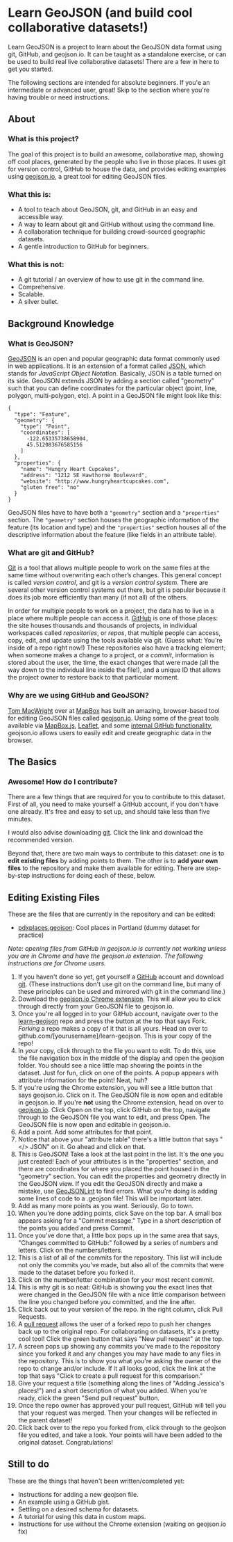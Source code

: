 Learn GeoJSON (and build cool collaborative datasets!)
=============

Learn GeoJSON is a project to learn about the GeoJSON data format using git, GitHub, and geojson.io. It can be taught as a standalone exercise, or can be used to build real live collaborative datasets! There are a few in here to get you started.

The following sections are intended for absolute beginners. If you'e an intermediate or advanced user, great! Skip to the section where you're having trouble or need instructions.

## About

### What is this project?

The goal of this project is to build an awesome, collaborative map, showing off cool places, generated by the people who live in those places. It uses git for version control, GitHub to house the data, and provides editing examples using [geojson.io](http://geojson.io), a great tool for editing GeoJSON files.

### What this is:

- A tool to teach about GeoJSON, git, and GitHub in an easy and accessible way.
- A way to learn about git and GitHub without using the command line.
- A collaboration technique for building crowd-sourced geographic datasets.
- A gentle introduction to GitHub for beginners.

### What this is not:

- A git tutorial / an overview of how to use git in the command line.
- Comprehensive.
- Scalable.
- A silver bullet.

## Background Knowledge

### What is GeoJSON?

[GeoJSON](http://geojson.org/geojson-spec.html) is an open and popular geographic data format commonly used in web applications. It is an extension of a format called [JSON](http://json.org), which stands for *JavaScript Object Notation*. Basically, JSON is a table turned on its side. GeoJSON extends JSON by adding a section called "geometry" such that you can define coordinates for the particular object (point, line, polygon, multi-polygon, etc). A point in a GeoJSON file might look like this:

    {
      "type": "Feature",
      "geometry": {
        "type": "Point",
        "coordinates": [
          -122.65335738658904,
          45.512083676585156
        ]
      },
      "properties": {
        "name": "Hungry Heart Cupcakes",
        "address": "1212 SE Hawthorne Boulevard",
        "website": "http://www.hungryheartcupcakes.com",
        "gluten free": "no"
      }
    }
    
GeoJSON files have to have both a `"geometry"` section and a `"properties"` section. The `"geometry"` section houses the geographic information of the feature (its location and type) and the `"properties"` section houses all of the descriptive information about the feature (like fields in an attribute table).

### What are git and GitHub?

[Git](http://git-scm.org) is a tool that allows multiple people to work on the same files at the same time without overwriting each other’s changes. This general concept is called *version control*, and git is a *version control system*. There are several other version control systems out there, but git is popular because it does its job more efficiently than many (if not all) of the others.

In order for multiple people to work on a project, the data has to live in a place where multiple people can access it. [GitHub](http://github.com) is one of those places: the site houses thousands and thousands of projects, in individual workspaces called *repositories*, or *repos*, that multiple people can access, copy, edit, and update using the tools available via git. (Guess what: You're inside of a repo right now!) These repositories also have a tracking element; when someone makes a change to a project, or a *commit*, information is stored about the user, the time, the exact changes that were made (all the way down to the individual line inside the file!), and a unique ID that allows the project owner to restore back to that particular moment.

### Why are we using GitHub and GeoJSON?

[Tom MacWright](http://www.mapbox.com/about/team/#tom-macwright) over at [MapBox](http://mapbox.com) has built an amazing, browser-based tool for editing GeoJSON files called [geojson.io](http://geojson.io). Using some of the great tools available via [MapBox.js](http://www.mapbox.com/mapbox.js/api/v1.3.1/), [Leaflet](http://leafletjs.com), and some [internal GitHub functionality](https://github.com/blog/1528-there-s-a-map-for-that), geojson.io allows users to easily edit and create geographic data in the browser.

## The Basics

### Awesome! How do I contribute?

There are a few things that are required for you to contribute to this dataset. First of all, you need to make yourself a GitHub account, if you don't have one already. It's free and easy to set up, and should take less than five minutes.

I would also advise downloading [git](http://git-scm.org). Click the link and download the recommended version.

Beyond that, there are two main ways to contribute to this dataset: one is to **edit existing files** by adding points to them. The other is to **add your own files** to the repository and make them available for editing. There are step-by-step instructions for doing each of these, below.

## Editing Existing Files

These are the files that are currently in the repository and can be edited:

  - [pdxplaces.geojson](https://github.com/lyzidiamond/learn-geojson/blob/master/pdxplaces.geojson): Cool places in Portland (dummy dataset for practice)

*Note: opening files from GitHub in geojson.io is currently not working unless you are in Chrome and have the geojson.io extension. The following instructions are for Chrome users.*

1. If you haven't done so yet, get yourself a [GitHub](http://github.com) account and download [git](http://git-scm.org). (These instructions don't use git on the command line, but many of these principles can be used and mirrored with git in the command line.)
2. Download the [geojson.io Chrome extension](https://chrome.google.com/webstore/detail/geojsonio/oibjgofbhldcajfamjganpeacipebckp). This will allow you to click through directly from your GeoJSON file to geojson.io.
3. Once you're all logged in to your GitHub account, navigate over to the [learn-geojson](http://github.com/dianesteyn/learn-geojson) repo and press the button at the top that says Fork. *Forking* a repo makes a copy of it that is all yours. Head on over to github.com/[yourusername]/learn-geojson. This is your copy of the repo!
4. In *your* copy, click through to the file you want to edit. To do this, use the file navigation box in the middle of the display and open the geojson folder. You should see a nice little map showing the points in the dataset. Just for fun, click on one of the points. A popup appears with attribute information for the point! Neat, huh?
5. If you're using the Chrome extension, you will see a little button that says geojson.io. Click on it. The GeoJSON file is now open and editable in geojson.io. If you're **not** using the Chrome extension, head on over to [geojson.io](http://geojson.io). Click Open on the top, click GitHub on the top, navigate through to the GeoJSON file you want to edit, and press Open. The GeoJSON file is now open and editable in geojson.io.
6. Add a point. Add some attributes for that point.
7. Notice that above your "attribute table" there's a little button that says "</> JSON" on it. Go ahead and click on that.
8. This is GeoJSON! Take a look at the last point in the list. It's the one you just created! Each of your attributes is in the "properties" section, and there are coordinates for where you placed the point housed in the "geometry" section. You can edit the properties and geometry directly in the GeoJSON view. If you edit the GeoJSON directly and make a mistake, use [GeoJSONLint](http://geojsonlint.com/) to find errors. What you're doing is adding some lines of code to a .geojson file! This will be important later.
9. Add as many more points as you want. Seriously. Go to town.
10. When you're done adding points, click Save on the top bar. A small box appears asking for a "Commit message." Type in a short description of the points you added and press Commit.
11. Once you've done that, a little box pops up in the same area that says, "Changes committed to GitHub:" followed by a series of numbers and letters. Click on the numbers/letters.
12. This is a list of all of the commits for the repository. This list will include not only the commits you've made, but also all of the commits that were made to the dataset before you forked it.
13. Click on the number/letter combination for your most recent commit.
14. This is why git is so neat: GitHub is showing you the exact lines that were changed in the GeoJSON file with a nice little comparison between the line you changed before you committed, and the line after.
15. Click back out to your version of the repo. In the right column, click Pull Requests.
16. A [pull request](https://help.github.com/articles/using-pull-requests) allows the user of a forked repo to push her changes back up to the original repo. For collaborating on datasets, it's a pretty cool tool! Click the green button that says "New pull request" at the top.
17. A screen pops up showing any commits you've made to the repository since you forked it and any changes you may have made to any files in the repository. This is to show you what you're asking the owner of the repo to change and/or include. If it all looks good, click the link at the top that says "Click to create a pull request for this comparison."
18. Give your request a title (something along the lines of "Adding Jessica's places!") and a short description of what you added. When you're ready, click the green "Send pull request" button.
19. Once the repo owner has approved your pull request, GitHub will tell you that your request was merged. Then your changes will be reflected in the parent dataset!
20. Click back over to the repo you forked from, click through to the geojson file you edited, and take a look. Your points will have been added to the original dataset. Congratulations!

## Still to do

These are the things that haven't been written/completed yet:

- Instructions for adding a new geojson file.
- An example using a GitHub gist.
- Settling on a desired schema for datasets.
- A tutorial for using this data in custom maps.
- Instructions for use without the Chrome extension (waiting on geojson.io fix)
